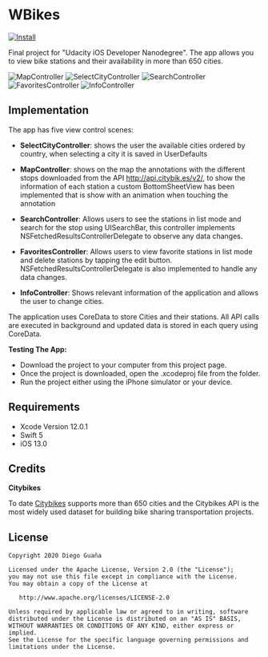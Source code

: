 

# WBikes

[![Install](Screenshots/app_store_Badge.svg)](https://apps.apple.com/us/app/sharelink-pro/id1537276318)

Final project for "Udacity iOS Developer Nanodegree". The app allows you to view bike stations and their availability in more than 650 cities.

![MapController](https://raw.githubusercontent.com/diegulog/Wbikes/main/Screenshots/map-controller.png)
![SelectCityController](https://raw.githubusercontent.com/diegulog/Wbikes/main/Screenshots/select-city-controller.png)
![SearchController](https://raw.githubusercontent.com/diegulog/Wbikes/main/Screenshots/search-controller.png)
![FavoritesController](https://raw.githubusercontent.com/diegulog/Wbikes/main/Screenshots/favorite-controller.png)
![InfoController](https://raw.githubusercontent.com/diegulog/Wbikes/main/Screenshots/Info-controller.png)


## Implementation

The app has five view control scenes:

- **SelectCityController**: shows the user the available cities ordered by country, when selecting a city it is saved in UserDefaults

- **MapController**: shows on the map the annotations with the different stops downloaded from the API http://api.citybik.es/v2/, to show the information of each station a custom BottomSheetView has been implemented that is show with an animation when touching the annotation

- **SearchController**: Allows users to see the stations in list mode and search for the stop using UISearchBar, this controller implements NSFetchedResultsControllerDelegate to observe any data changes.

- **FavoritesController**: Allows users to view favorite stations in list mode and delete stations by tapping the edit button. NSFetchedResultsControllerDelegate is also implemented to handle any data changes.

- **InfoController**: Shows relevant information of the application and allows the user to change cities.


The application uses CoreData to store Cities and their stations. All API calls are executed in background and updated data is stored in each query using CoreData.


**Testing The App:**

* Download the project to your computer from this project page.
* Once the project is downloaded, open the .xcodeproj file from the folder.
* Run the project either using the iPhone simulator or your device.

## Requirements

 - Xcode Version 12.0.1
 - Swift 5 
 - iOS 13.0

## Credits

**Citybikes**

To date [Citybikes](https://citybik.es) supports more than 650 cities and the Citybikes API is the most widely used dataset for building bike sharing transportation projects.

## License

    Copyright 2020 Diego Guaña

    Licensed under the Apache License, Version 2.0 (the "License");
    you may not use this file except in compliance with the License.
    You may obtain a copy of the License at

       http://www.apache.org/licenses/LICENSE-2.0

    Unless required by applicable law or agreed to in writing, software
    distributed under the License is distributed on an "AS IS" BASIS,
    WITHOUT WARRANTIES OR CONDITIONS OF ANY KIND, either express or implied.
    See the License for the specific language governing permissions and
    limitations under the License.
